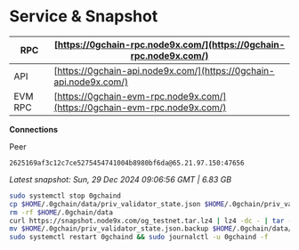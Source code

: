 # Service & Snapshot

| RPC     | [https://0gchain-rpc.node9x.com/](https://0gchain-rpc.node9x.com/)         |
| ------- | -------------------------------------------------------------------------- |
| API     | [https://0gchain-api.node9x.com/](https://0gchain-api.node9x.com/)         |
| EVM RPC | [https://0gchain-evm-rpc.node9x.com/](https://0gchain-evm-rpc.node9x.com/) |

**Connections**

Peer

```
2625169af3c12c7ce5275454741004b8980bf6da@65.21.97.150:47656
```

*Latest snapshot: Sun, 29 Dec 2024 09:06:56 GMT | 6.83 GB*

```bash
sudo systemctl stop 0gchaind
cp $HOME/.0gchain/data/priv_validator_state.json $HOME/.0gchain/priv_validator_state.json.backup
rm -rf $HOME/.0gchain/data 
curl https://snapshot.node9x.com/og_testnet.tar.lz4 | lz4 -dc - | tar -xf - -C $HOME/.0gchain
mv $HOME/.0gchain/priv_validator_state.json.backup $HOME/.0gchain/data/priv_validator_state.json
sudo systemctl restart 0gchaind && sudo journalctl -u 0gchaind -f
```
